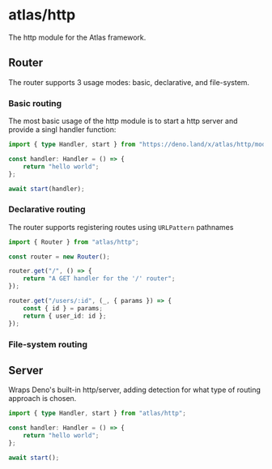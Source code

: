 # atlas/http

The http module for the Atlas framework.

## Router

The router supports 3 usage modes: basic, declarative, and file-system.

### Basic routing

The most basic usage of the http module is to start a http server and provide a singl handler
function:

```ts
import { type Handler, start } from "https://deno.land/x/atlas/http/mod.ts";

const handler: Handler = () => {
	return "hello world";
};

await start(handler);
```

### Declarative routing

The router supports registering routes using `URLPattern` pathnames

```ts
import { Router } from "atlas/http";

const router = new Router();

router.get("/", () => {
	return "A GET handler for the '/' router";
});

router.get("/users/:id", (_, { params }) => {
	const { id } = params;
	return { user_id: id };
});
```

### File-system routing

## Server

Wraps Deno's built-in http/server, adding detection for what type of routing approach is chosen.

```ts
import { type Handler, start } from "atlas/http";

const handler: Handler = () => {
	return "hello world";
};

await start();
```
